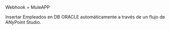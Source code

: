 Webhook + MuleAPP 

Insertar Empleados en DB ORACLE automáticamente a través de un flujo de ANyPoint Studio. 